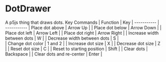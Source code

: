 # DotDrawer
 A p5js thing that draws dots.
 Key Commands
 | Function    | Key 
 | ----------- | ----------- 
 | Place dot above | Arrow Up |
 | Place dot below | Arrow Down |
 | Place dot left | Arrow Left |
 | Place dot right | Arrow Right |
 | Increase width between dots | W |
 | Decrease width between dots | S |      
 | Change dot color | 1 and 2 |
 | Increase dot size | X |
 | Decrease dot size | Z |
 | Reset dot size | C |
 | Reset to starting position | Shift |
 | Clear dots | Backspace |
 | Clear dots and re-center | Enter |

